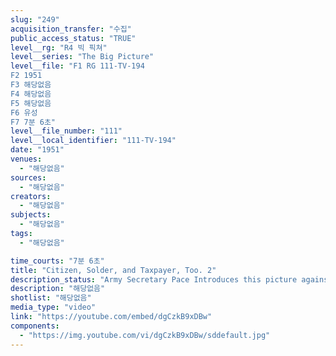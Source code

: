 ```yaml
---
slug: "249"
acquisition_transfer: "수집"
public_access_status: "TRUE"
level__rg: "R4 빅 픽쳐"
level__series: "The Big Picture"
level__file: "F1 RG 111-TV-194
F2 1951
F3 해당없음
F4 해당없음
F5 해당없음
F6 유성
F7 7분 6초"
level__file_number: "111"
level__local_identifier: "111-TV-194"
date: "1951"
venues: 
  - "해당없음"
sources: 
  - "해당없음"
creators: 
  - "해당없음"
subjects: 
  - "해당없음"
tags: 
  - "해당없음"

time_courts: "7분 6초"
title: "Citizen, Solder, and Taxpayer, Too. 2"
description_status: "Army Secretary Pace Introduces this picture against waste in the Army and how the Army combats waste in manpower, resources and equipment."
description: "해당없음"
shotlist: "해당없음"
media_type: "video"
link: "https://youtube.com/embed/dgCzkB9xDBw"
components: 
  - "https://img.youtube.com/vi/dgCzkB9xDBw/sddefault.jpg"
---
```

